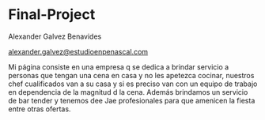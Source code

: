 # Final-Project
Alexander Galvez Benavides

alexander.galvez@estudioenpenascal.com


Mi página consiste en una empresa q se dedica a brindar servicio a personas que tengan una cena en casa y no les apetezca cocinar, nuestros chef cualificados van a su casa y si es preciso van con un equipo de trabajo en dependencia de la magnitud d la cena. Además brindamos un servicio de bar tender y tenemos dee Jae profesionales para que amenicen la fiesta entre otras ofertas.

